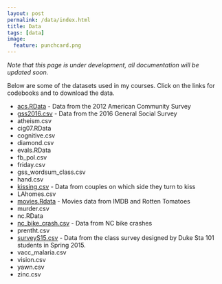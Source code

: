 ```yaml
---
layout: post
permalink: /data/index.html
title: Data
tags: [data]
image:
  feature: punchcard.png
---
```


*Note that this page is under development, all documentation will be updated soon.*

Below are some of the datasets used in my courses. Click on the links for codebooks and to download the data.

* [acs.RData](acs.html) - Data from the 2012 American Community Survey
* [gss2016.csv](gss2016.html) - Data from the 2016 General Social Survey
* atheism.csv
* cig07.RData
* cognitive.csv
* diamond.csv
* evals.RData
* fb_pol.csv
* friday.csv
* gss_wordsum_class.csv
* hand.csv
* [kissing.csv](kissing.html) - Data from couples on which side they turn to kiss
* LAhomes.csv
* [movies.Rdata](movies.html) - Movies data from IMDB and Rotten Tomatoes
* murder.csv
* nc.RData
* [nc_bike_crash.csv](nc_bike_crash.html) - Data from NC bike crashes
* prentht.csv
* [surveyS15.csv](surveyS15.html) - Data from the class survey designed by Duke Sta 101 students in Spring 2015.
* vacc_malaria.csv
* vision.csv
* yawn.csv
* zinc.csv